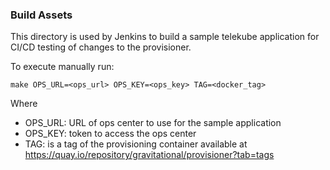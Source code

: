 ### Build Assets
This directory is used by Jenkins to build a sample telekube application for CI/CD testing of changes to the provisioner.

To execute manually run:
```
make OPS_URL=<ops_url> OPS_KEY=<ops_key> TAG=<docker_tag>
```

Where
- OPS_URL: URL of ops center to use for the sample application
- OPS_KEY: token to access the ops center
- TAG: is a tag of the provisioning container available at https://quay.io/repository/gravitational/provisioner?tab=tags
